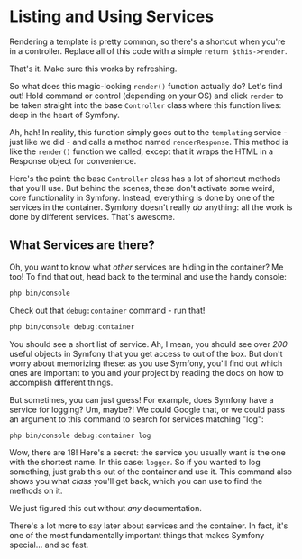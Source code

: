 # Listing and Using Services

Rendering a template is pretty common, so there's a shortcut when you're in a controller.
Replace all of this code with a simple `return $this->render`.

That's it. Make sure this works by refreshing.

So what does this magic-looking `render()` function actually do? Let's find out!
Hold command or control (depending on your OS) and click `render` to be taken straight
into the base `Controller` class where this function lives: deep in the heart of Symfony.

Ah, hah! In reality, this function simply goes out to the `templating` service - just
like we did - and calls a method named `renderResponse`. This method is like the `render()`
function we called, except that it wraps the HTML in a Response object for convenience.

Here's the point: the base `Controller` class has a lot of shortcut methods that
you'll use. But behind the scenes, these don't activate some weird, core functionality
in Symfony. Instead, everything is done by one of the services in the container.
Symfony doesn't really *do* anything: all the work is done by different services.
That's awesome. 

## What Services are there?

Oh, you want to know what *other* services are hiding in the container? Me too!
To find that out, head back to the terminal and use the handy console:

```bash
php bin/console
```

Check out that `debug:container` command - run that!

```bash
php bin/console debug:container
```

You should see a short list of service. Ah, I mean, you should see over *200* useful
objects in Symfony that you get access to out of the box. But don't worry about memorizing
these: as you use Symfony, you'll find out which ones are important to you and your
project by reading the docs on how to accomplish different things.

But sometimes, you can just guess! For example, does Symfony have a service for logging?
Um, maybe?! We could Google that, or we could pass an argument to this command to
search for services matching "log":

```bash
php bin/console debug:container log
```

Wow, there are 18! Here's a secret: the service you usually want is the one with
the shortest name. In this case: `logger`. So if you wanted to log something, just
grab this out of the container and use it. This command also shows you what *class*
you'll get back, which you can use to find the methods on it.

We just figured this out without *any* documentation.

There's a lot more to say later about services and the container. In fact, it's one
of the most fundamentally important things that makes Symfony special... and so fast.
